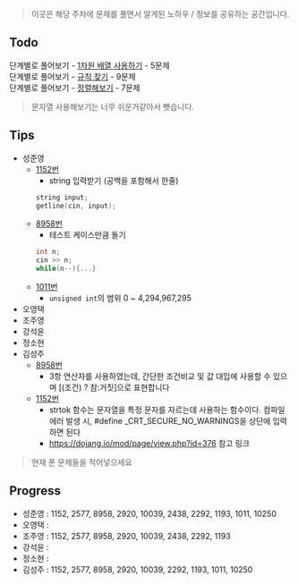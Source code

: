 > 이곳은 해당 주차에 문제를 풀면서 알게된 노하우 / 정보를 공유하는 공간입니다.
 
 ## Todo
 
  단계별로 풀어보기 - [1차원 배열 사용하기](https://www.acmicpc.net/step/6) - 5문제  
  단계별로 풀어보기 - [규칙 찾기](https://www.acmicpc.net/step/8) - 9문제  
  단계별로 풀어보기 - [정렬해보기](https://www.acmicpc.net/step/9) - 7문제  
  
  > 문자열 사용해보기는 너무 쉬운거같아서 뺏습니다.
  
 ## Tips
 
 - 성준영
    - [1152번](https://github.com/sungjunyoung/algorithm-study/blob/master/week_2/1152_junyoung.cpp)
        - string 입력받기 (공백을 포함해서 한줄)
        ```cpp
        string input;
        getline(cin, input);
        ```
    - [8958번](https://github.com/sungjunyoung/algorithm-study/blob/master/week_2/8958_junyoung.cpp)
        - 테스트 케이스만큼 돌기
        ```cpp
        int n;
        cin >> n;
        while(n--){...}
        ```
    - [1011번](https://github.com/sungjunyoung/algorithm-study/blob/master/week_2/1011_junyoung.cpp)
        - `unsigned int`의 범위 0 ~ 4,294,967,295
 - 오영택 
 - 조주영
 - 강석윤
 - 정소현
 - 김성주
    - [8958번](https://github.com/sungjunyoung/algorithm-study/blob/master/week_2/8958_tjdwn9410.cpp)
        - 3항 연산자를 사용하였는데, 간단한 조건비교 및 값 대입에 사용할 수 있으며 [(조건) ? 참:거짓]으로 표현합니다 
    - [1152번](https://github.com/sungjunyoung/algorithm-study/blob/master/week_2/1152_tjdwn9410.cpp)
        - strtok 함수는 문자열을 특정 문자를 자르는데 사용하는 함수이다. 컴파일 에러 발생 시,  #define _CRT_SECURE_NO_WARNINGS을 상단에 입력하면 된다
        - https://dojang.io/mod/page/view.php?id=376 참고 링크
        
 > 현재 푼 문제들을 적어넣으세요

 ## Progress
 
 - 성준영 : 1152, 2577, 8958, 2920, 10039, 2438, 2292, 1193, 1011, 10250
 - 오영택 : 
 - 조주영 : 1152, 2577, 8958, 2920, 10039, 2438, 2292, 1193
 - 강석윤 :
 - 정소현 :
 - 김성주 : 1152, 2577, 8958, 2920, 10039, 2292, 1193, 1011, 10250
